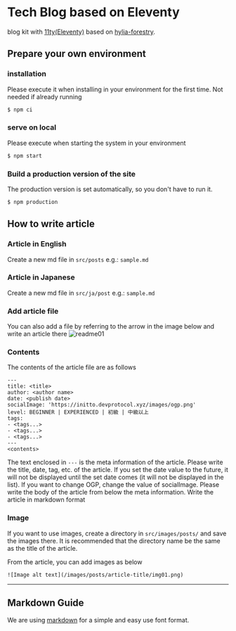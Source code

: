 # Tech Blog based on Eleventy

blog kit with [11ty(Eleventy)](https://11ty.io) based on [hylia-forestry](https://github.com/DirtyF/hylia-forestry).

## Prepare your own environment

### installation
Please execute it when installing in your environment for the first time. Not needed if already running

```bash
$ npm ci
```

### serve on local
Please execute when starting the system in your environment

```bash
$ npm start
```

### Build a production version of the site
The production version is set automatically, so you don't have to run it.

```bash
$ npm production
```

## How to write article

### Article in English

Create a new md file in `src/posts`
e.g.: `sample.md`

### Article in Japanese

Create a new md file in `src/ja/post`
e.g.: `sample.md`

### Add article file

You can also add a file by referring to the arrow in the image below and write an article there
![readme01](https://user-images.githubusercontent.com/4590559/107755069-ad352d80-6d65-11eb-9ea6-add6e39c5b42.png)

### Contents
The contents of the article file are as follows

```
---
title: <title>
author: <author name>
date: <publish date>
socialImage: 'https://initto.devprotocol.xyz/images/ogp.png'
level: BEGINNER | EXPERIENCED | 初級 | 中級以上
tags:
- <tags...>
- <tags...>
- <tags...>
---
<contents>
```

The text enclosed in `---` is the meta information of the article.
Please write the title, date, tag, etc. of the article.
If you set the date value to the future, it will not be displayed until the set date comes (it will not be displayed in the list).
If you want to change OGP, change the value of socialImage.
Please write the body of the article from below the meta information.
Write the article in markdown format

### Image
If you want to use images, create a directory in `src/images/posts/` and save the images there.
It is recommended that the directory name be the same as the title of the article.

From the article, you can add images as below

```
![Image alt text](/images/posts/article-title/img01.png)
```

---

## Markdown Guide

We are using [markdown](https://www.markdownguide.org/) for a simple and easy use font format.

